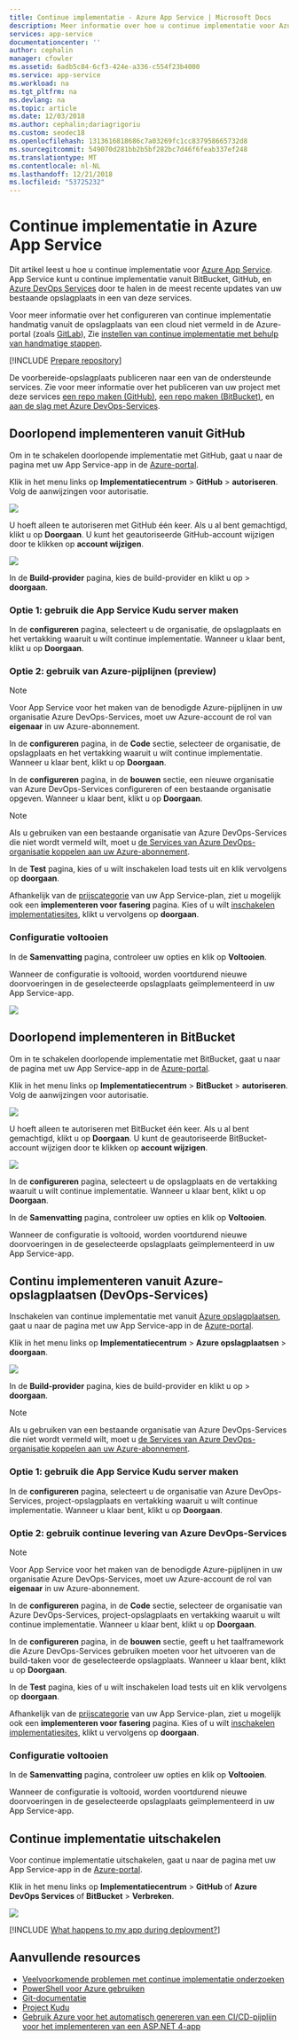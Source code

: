 ```yaml
---
title: Continue implementatie - Azure App Service | Microsoft Docs
description: Meer informatie over hoe u continue implementatie voor Azure App Service kunt inschakelen.
services: app-service
documentationcenter: ''
author: cephalin
manager: cfowler
ms.assetid: 6adb5c84-6cf3-424e-a336-c554f23b4000
ms.service: app-service
ms.workload: na
ms.tgt_pltfrm: na
ms.devlang: na
ms.topic: article
ms.date: 12/03/2018
ms.author: cephalin;dariagrigoriu
ms.custom: seodec18
ms.openlocfilehash: 1313616818686c7a03269fc1cc837958665732d8
ms.sourcegitcommit: 549070d281bb2b5bf282bc7d46f6feab337ef248
ms.translationtype: MT
ms.contentlocale: nl-NL
ms.lasthandoff: 12/21/2018
ms.locfileid: "53725232"
---
```

# <a name="continuous-deployment-to-azure-app-service"></a>Continue implementatie in Azure App Service
Dit artikel leest u hoe u continue implementatie voor [Azure App Service](overview.md). App Service kunt u continue implementatie vanuit BitBucket, GitHub, en [Azure DevOps Services](https://www.visualstudio.com/team-services/) door te halen in de meest recente updates van uw bestaande opslagplaats in een van deze services.

Voor meer informatie over het configureren van continue implementatie handmatig vanuit de opslagplaats van een cloud niet vermeld in de Azure-portal (zoals [GitLab](https://gitlab.com/)), Zie [instellen van continue implementatie met behulp van handmatige stappen](https://github.com/projectkudu/kudu/wiki/Continuous-deployment#setting-up-continuous-deployment-using-manual-steps).

[!INCLUDE [Prepare repository](../../includes/app-service-deploy-prepare-repo.md)]

De voorbereide-opslagplaats publiceren naar een van de ondersteunde services. Zie voor meer informatie over het publiceren van uw project met deze services [een repo maken (GitHub)], [een repo maken (BitBucket)], en [aan de slag met Azure DevOps-Services].

## <a name="deploy-continuously-from-github"></a>Doorlopend implementeren vanuit GitHub

Om in te schakelen doorlopende implementatie met GitHub, gaat u naar de pagina met uw App Service-app in de [Azure-portal](https://portal.azure.com).

Klik in het menu links op **Implementatiecentrum** > **GitHub** > **autoriseren**. Volg de aanwijzingen voor autorisatie. 

![](media/app-service-continuous-deployment/github-choose-source.png)

U hoeft alleen te autoriseren met GitHub één keer. Als u al bent gemachtigd, klikt u op **Doorgaan**. U kunt het geautoriseerde GitHub-account wijzigen door te klikken op **account wijzigen**.

![](media/app-service-continuous-deployment/github-continue.png)

In de **Build-provider** pagina, kies de build-provider en klikt u op > **doorgaan**.

### <a name="option-1-use-app-service-kudu-build-server"></a>Optie 1: gebruik die App Service Kudu server maken

In de **configureren** pagina, selecteert u de organisatie, de opslagplaats en het vertakking waaruit u wilt continue implementatie. Wanneer u klaar bent, klikt u op **Doorgaan**.

### <a name="option-2-use-azure-pipelines-preview"></a>Optie 2: gebruik van Azure-pijplijnen (preview)

> [!NOTE]
> Voor App Service voor het maken van de benodigde Azure-pijplijnen in uw organisatie Azure DevOps-Services, moet uw Azure-account de rol van **eigenaar** in uw Azure-abonnement.
>

In de **configureren** pagina, in de **Code** sectie, selecteer de organisatie, de opslagplaats en het vertakking waaruit u wilt continue implementatie. Wanneer u klaar bent, klikt u op **Doorgaan**.

In de **configureren** pagina, in de **bouwen** sectie, een nieuwe organisatie van Azure DevOps-Services configureren of een bestaande organisatie opgeven. Wanneer u klaar bent, klikt u op **Doorgaan**.

> [!NOTE]
> Als u gebruiken van een bestaande organisatie van Azure DevOps-Services die niet wordt vermeld wilt, moet u [de Services van Azure DevOps-organisatie koppelen aan uw Azure-abonnement](https://github.com/projectkudu/kudu/wiki/Setting-up-a-VSTS-account-so-it-can-deploy-to-a-Web-App).

In de **Test** pagina, kies of u wilt inschakelen load tests uit en klik vervolgens op **doorgaan**.

Afhankelijk van de [prijscategorie](https://azure.microsoft.com/pricing/details/app-service/plans/) van uw App Service-plan, ziet u mogelijk ook een **implementeren voor fasering** pagina. Kies of u wilt [inschakelen implementatiesites](deploy-staging-slots.md), klikt u vervolgens op **doorgaan**.

### <a name="finish-configuration"></a>Configuratie voltooien

In de **Samenvatting** pagina, controleer uw opties en klik op **Voltooien**.

Wanneer de configuratie is voltooid, worden voortdurend nieuwe doorvoeringen in de geselecteerde opslagplaats geïmplementeerd in uw App Service-app.

![](media/app-service-continuous-deployment/github-finished.png)

## <a name="deploy-continuously-from-bitbucket"></a>Doorlopend implementeren in BitBucket

Om in te schakelen doorlopende implementatie met BitBucket, gaat u naar de pagina met uw App Service-app in de [Azure-portal](https://portal.azure.com).

Klik in het menu links op **Implementatiecentrum** > **BitBucket** > **autoriseren**. Volg de aanwijzingen voor autorisatie. 

![](media/app-service-continuous-deployment/bitbucket-choose-source.png)

U hoeft alleen te autoriseren met BitBucket één keer. Als u al bent gemachtigd, klikt u op **Doorgaan**. U kunt de geautoriseerde BitBucket-account wijzigen door te klikken op **account wijzigen**.

![](media/app-service-continuous-deployment/bitbucket-continue.png)

In de **configureren** pagina, selecteert u de opslagplaats en de vertakking waaruit u wilt continue implementatie. Wanneer u klaar bent, klikt u op **Doorgaan**.

In de **Samenvatting** pagina, controleer uw opties en klik op **Voltooien**.

Wanneer de configuratie is voltooid, worden voortdurend nieuwe doorvoeringen in de geselecteerde opslagplaats geïmplementeerd in uw App Service-app.

## <a name="deploy-continuously-from-azure-repos-devops-services"></a>Continu implementeren vanuit Azure-opslagplaatsen (DevOps-Services)

Inschakelen van continue implementatie met vanuit [Azure opslagplaatsen](https://docs.microsoft.com/azure/devops/repos/index), gaat u naar de pagina met uw App Service-app in de [Azure-portal](https://portal.azure.com).

Klik in het menu links op **Implementatiecentrum** > **Azure opslagplaatsen** > **doorgaan**. 

![](media/app-service-continuous-deployment/vsts-choose-source.png)

In de **Build-provider** pagina, kies de build-provider en klikt u op > **doorgaan**.

> [!NOTE]
> Als u gebruiken van een bestaande organisatie van Azure DevOps-Services die niet wordt vermeld wilt, moet u [de Services van Azure DevOps-organisatie koppelen aan uw Azure-abonnement](https://github.com/projectkudu/kudu/wiki/Setting-up-a-VSTS-account-so-it-can-deploy-to-a-Web-App).

### <a name="option-1-use-app-service-kudu-build-server"></a>Optie 1: gebruik die App Service Kudu server maken

In de **configureren** pagina, selecteert u de organisatie van Azure DevOps-Services, project-opslagplaats en vertakking waaruit u wilt continue implementatie. Wanneer u klaar bent, klikt u op **Doorgaan**.

### <a name="option-2-use-azure-devops-services-continuous-delivery"></a>Optie 2: gebruik continue levering van Azure DevOps-Services

> [!NOTE]
> Voor App Service voor het maken van de benodigde Azure-pijplijnen in uw organisatie Azure DevOps-Services, moet uw Azure-account de rol van **eigenaar** in uw Azure-abonnement.
>

In de **configureren** pagina, in de **Code** sectie, selecteer de organisatie van Azure DevOps-Services, project-opslagplaats en vertakking waaruit u wilt continue implementatie. Wanneer u klaar bent, klikt u op **Doorgaan**.

In de **configureren** pagina, in de **bouwen** sectie, geeft u het taalframework die Azure DevOps-Services gebruiken moeten voor het uitvoeren van de build-taken voor de geselecteerde opslagplaats. Wanneer u klaar bent, klikt u op **Doorgaan**.

In de **Test** pagina, kies of u wilt inschakelen load tests uit en klik vervolgens op **doorgaan**.

Afhankelijk van de [prijscategorie](https://azure.microsoft.com/pricing/details/app-service/plans/) van uw App Service-plan, ziet u mogelijk ook een **implementeren voor fasering** pagina. Kies of u wilt [inschakelen implementatiesites](deploy-staging-slots.md), klikt u vervolgens op **doorgaan**. 

### <a name="finish-configuration"></a>Configuratie voltooien

In de **Samenvatting** pagina, controleer uw opties en klik op **Voltooien**.

Wanneer de configuratie is voltooid, worden voortdurend nieuwe doorvoeringen in de geselecteerde opslagplaats geïmplementeerd in uw App Service-app.

## <a name="disable-continuous-deployment"></a>Continue implementatie uitschakelen

Voor continue implementatie uitschakelen, gaat u naar de pagina met uw App Service-app in de [Azure-portal](https://portal.azure.com).

Klik in het menu links op **Implementatiecentrum** > **GitHub** of **Azure DevOps Services** of **BitBucket**  >  **Verbreken**.

![](media/app-service-continuous-deployment/disable.png)

[!INCLUDE [What happens to my app during deployment?](../../includes/app-service-deploy-atomicity.md)]

## <a name="additional-resources"></a>Aanvullende resources

* [Veelvoorkomende problemen met continue implementatie onderzoeken](https://github.com/projectkudu/kudu/wiki/Investigating-continuous-deployment)
* [PowerShell voor Azure gebruiken]
* [Git-documentatie]
* [Project Kudu](https://github.com/projectkudu/kudu/wiki)
* [Gebruik Azure voor het automatisch genereren van een CI/CD-pijplijn voor het implementeren van een ASP.NET 4-app](https://www.visualstudio.com/docs/build/get-started/aspnet-4-ci-cd-azure-automatic)

[Azure portal]: https://portal.azure.com
[Azure DevOps portal]: https://azure.microsoft.com/services/devops/
[Installing Git]: https://git-scm.com/book/en/Getting-Started-Installing-Git
[PowerShell voor Azure gebruiken]: /powershell/azureps-cmdlets-docs
[Git-documentatie]: https://git-scm.com/documentation

[Een repo maken (GitHub)]: https://help.github.com/articles/create-a-repo
[Een repo maken (BitBucket)]: https://confluence.atlassian.com/get-started-with-bitbucket/create-a-repository-861178559.html
[Aan de slag met Azure DevOps-Services]: https://docs.microsoft.com/azure/devops/user-guide/devops-alm-overview
